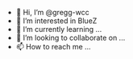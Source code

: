 - 👋 Hi, I’m @gregg-wcc
- 👀 I’m interested in BlueZ
- 🌱 I’m currently learning ...
- 💞️ I’m looking to collaborate on ...
- 📫 How to reach me ...

<!---
gregg-wcc/gregg-wcc is a ✨ special ✨ repository because its `README.md` (this file) appears on your GitHub profile.
You can click the Preview link to take a look at your changes.
--->
